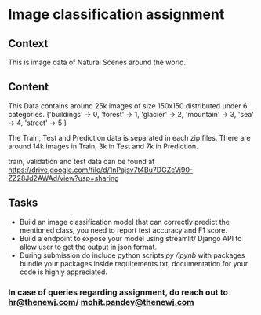# Image classification assignment
## Context
This is image data of Natural Scenes around the world.

## Content
This Data contains around 25k images of size 150x150 distributed under 6 categories.
{'buildings' -> 0,
'forest' -> 1,
'glacier' -> 2,
'mountain' -> 3,
'sea' -> 4,
'street' -> 5 }

The Train, Test and Prediction data is separated in each zip files. There are around 14k images in Train, 3k in Test and 7k in Prediction.

train, validation and test data can be found at https://drive.google.com/file/d/1nPajsv7t4Bu7DGZeVj90-ZZ28Jd2AWAd/view?usp=sharing

## Tasks
* Build an image classification model that can correctly predict the mentioned class, you need to report test accuracy and F1 score.
* Build a endpoint to expose your model using streamlit/ Django API to allow user to get the output in json format. 
* During submission do include python scripts *py /ipynb* with packages bundle your packages inside requirements.txt, documentation for your code is highly appreciated.


### In case of queries regarding assignment, do reach out to hr@thenewj.com/ mohit.pandey@thenewj.com

